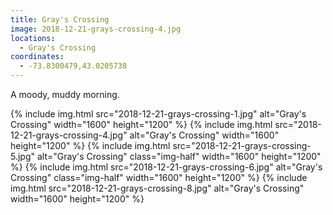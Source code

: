 ```yaml
---
title: Gray's Crossing
image: 2018-12-21-grays-crossing-4.jpg
locations:
  - Gray's Crossing
coordinates:
  - -73.8300479,43.0205738
---
```


A moody, muddy morning.

<div class="photos">
{% include img.html src="2018-12-21-grays-crossing-1.jpg" alt="Gray's Crossing" width="1600" height="1200" %}
{% include img.html src="2018-12-21-grays-crossing-4.jpg" alt="Gray's Crossing" width="1600" height="1200" %}
{% include img.html src="2018-12-21-grays-crossing-5.jpg" alt="Gray's Crossing" class="img-half" width="1600" height="1200" %}
{% include img.html src="2018-12-21-grays-crossing-6.jpg" alt="Gray's Crossing" class="img-half" width="1600" height="1200" %}
{% include img.html src="2018-12-21-grays-crossing-8.jpg" alt="Gray's Crossing" width="1600" height="1200" %}
</div>
